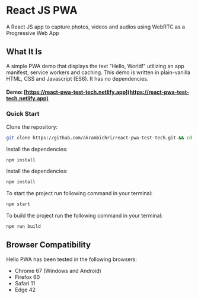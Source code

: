 # React JS PWA
A React JS app to capture photos, videos and audios using WebRTC as a Progressive Web App


## What It Is

A simple PWA demo that displays the text "Hello, World!" utilizing an app manifest, service workers and caching. This demo is written in plain-vanilla HTML, CSS and Javascript (ES6). It has no dependencies.


#### Demo: [https://react-pwa-test-tech.netlify.app](https://react-pwa-test-tech.netlify.app)

### Quick Start
Clone the repository:
```bash
git clone https://github.com/akrambichri/react-pwa-test-tech.git && cd react-pwa-test-tech
```

Install the dependencies:
```bash
npm install
```

Install the dependencies:
```bash
npm install
```

To start the project run following command in your terminal:
```bash
npm start
```

To build the project run the following command in your terminal:
```bash
npm run build
```

## Browser Compatibility

Hello PWA has been tested in the following browsers:

* Chrome 67 (Windows and Android)
* Firefox 60
* Safari 11
* Edge 42